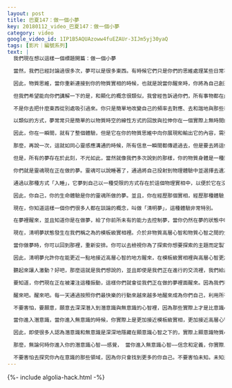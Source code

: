 ```yaml
---
layout: post
title: 巴夏147：做一個小夢
key: 20180112_video_巴夏147：做一個小夢
category: video
google_video_id: 1IP1B5AQUAzoww4fuEZAUr-3IJm5yj30yaQ
tags: [影片｜編號系列]
text: |
  我們現在想以這樣一個標題開篇：做一個小夢

  當然，我們已經討論過很多次，夢可以是很多東西。有時候它們只是你們的思維處理某些日常事件的過程，但有的時候，他們也是一些你們在其他意識層面的記憶，甚至有可能是你們在另一個領域，維度或者實相裡的體驗，但是你們不那麼能夠運用你們的語言、符號來深入地表述清楚。

  因此，物質思維，當你重新連接到你的物質實相的時候，也就是說當你醒來時，你將為自己創造一些替代品，去代表那些你雖然能夠在非物質實相或者其他維度中體驗到的，但卻不能夠在物質實相中加以理解的體驗。但是為了想要記住那種體驗，為了想要連接上那種體驗，你必須至少得有一些符號去代表或者解釋那些你在實際實相中體驗到的、卻無法描述的、無法界定在東西。

  但我們希望能向你們講解一下的是，和顯化的概念很類似，我曾經告訴過你們，所有事物都在此時此地。

  不是你去把什麼東西從別處吸引過來。你只是簡單地改變自己的頻率去對應、去和諧地與那些已經在這裡，但到此為止都一直不可見的東西產生共鳴。

  以類似的方式，夢常常只是簡單的以物質時空的線性方式的回放與拉伸你在一個實際上無時間的狀態中的體驗。

  因此，你在一瞬間，就有了整個體驗，但是它在你的物質思維中向你展現和輸出它的內容，需要一些時間來創造一些符號術語，組織一個符號的故事去代表這個體驗，但是體驗本身也許並不需要耗費任何時間。

  那麼，再說一次，這就如同心靈感應溝通的時候，所有信息一瞬間都傳遞過去，但是要去將這個信息帶入你的物理實相，你需要將它們拉長成文字，圖像等等形式，這樣就讓這些信息看起來是一點接著一點地出現的，讓你可以線性地去感知，然後應用到你的物質實相中，這畢竟是一種時空體驗。但是，信息全在此處，在此刻，在這一瞬間，你們做的整個夢，每一個夢，每一次體驗，都在此刻。你在任何恰當的時候，以符合你成長水平以及你的信念的速度，步伐去讀取處理它。

  但是，所有的夢存在於此刻，不光如此，當然就像我們多次說到的那樣，你的物質身體是一種類型的夢，至少是從你們的高層心智的角度，以及從靈魂的角度來看。

  你們就是靈魂現在正在做的夢。靈魂可以說睡著了，通過將自己投射到物理體驗中並選擇去遺忘，因為它從某種意義上來講，是一個存在於一個無時間的實相裡的，無所不知的擴展的靈魂。

  通過以那種方式「入睡」，它夢到自己以一種受限的方式存在於這個物理實相中，以便於它在沒有其他理念干擾或者干涉的情況下，在物質的夢裡去探索某一些理念。

  因此，你自己，你的生命體驗是你的靈魂所做的夢。並且，你在經歷那個實相，經歷那種體驗，給你的靈魂一個回饋，當你「醒來」，也就是死亡時，你會知道，這就是一個夢，你所擁有的這一次夢的經歷，你在夢裡一切經歷，都會增加你靈魂對自己的領悟，因為當它有能力從一個無時間的實相裡去體驗自己，或者至少是一個與你們現在所處的物質實相有不一樣的時間體驗的實相的時候，它還通過另外一個視角來體驗它自己。

  現在，你知道這樣一個你們很多人都在談論的概念，叫做「清明夢」，這種體驗非常特別。

  在夢裡醒來，並且知道你是在做夢，給了你前所未有的能力去控制夢，當你仍然在夢的狀態中時仍有意識地決定你夢的體驗。

  現在，清明夢狀態發生在我們稱之為的模板級實相裡。介於非物質高層心智和物質心智之間的分界線就是模板級實相。在那裡，你可以像繪製藍圖一樣去計畫你的生活，像藍圖、像圖表一樣去計畫你的生活中的方方面面。

  當你做夢時，你可以回到那裡，重新安排。你可以去檢視你為了探索你想要探索的主題而定製下的協議。你可以在模板級實相裡去重新安排你怎麼去探索那些主題，然後當你重新連接回物質實相之後，你就能體驗到你那些在能量的、半物質的模板級實相裡的調整的物質上的顯化。在那裡，可以決定所有事物的形態，以及所有你能有的物質體驗。

  因此，清明夢允許你在能更近一點地接近高層心智的地方醒來，在模板級實相裡與高層心智更加平衡一些。

  聽起來讓人激動？好吧，那麼這就是我們想說的，並且即使是我們正在進行的交流裡，我們給出了模板級實相的振動，因此你們可以放鬆，沉浸在這種振動裡，讓它沖刷透你，讓它使你的神經網絡和諧，這樣當你今晚入睡時，你會知道你已經被灌注了那種清明振動的種子，那種模板級實相的振動，這樣你就能更加有意識地，以一種平衡的方式去連接上高層心智和物理心智。

  要知道，你們現在正在被灌注這種振動，這樣你們就會從我們正在做的夢裡面醒來。因為我們夢到了你們，你們也夢到了我們全部，我們是全有（All That Is）的夢，在我們的夢裡成就了全有的存在，全有的夢成就了我們的意識。

  醒來吧。醒來吧。每一天通過按照你們最快樂的行動來越來越多地醒來成為你們自己，利用所有的你們所創造的意識許可，以任何方式讓你們自己變得越來越清明。

  不要害怕，要願意，願意去深深潛入到潛意識與無意識的心智裡，因為那些實際上才是比意識心智更高的高層心智，它包含了你所有問題的答案。

  當你進入潛意識，當你進入無意識的時候，你實際上是更加接近模板級實相，更加接近高層心智，因為高層心智通過往下穿過模板級實相，穿過無意識級實相，穿過潛意識級實相，最後進入物質意識。

  因此，即使很多人認為潛意識和無意識是深深地隱藏在顯意識心智之下的，實際上顯意識物質心智是三者之中最低層的。

  那麼，無論何時你進入你的潛意識心智——感覺， 當你進入無意識心智——信念和定義，你實際上是在往上走，向上爬升，提升振動到模板級實相，並且非常清明地連接到高層心智，去形成那一個平衡點。

  不要害怕去探究你內在意識的那些領域，因為你只會找到更多的你自己。不要害怕未知。未知是你其餘部分的所在。你所發現的，只會是更多的你自己。沒有什麼值得害怕。
---
```


{%- include algolia-hack.html -%}
